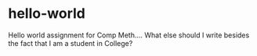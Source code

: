 # hello-world
Hello world assignment for Comp Meth.... What else should I write besides the fact that I am a student in College?


